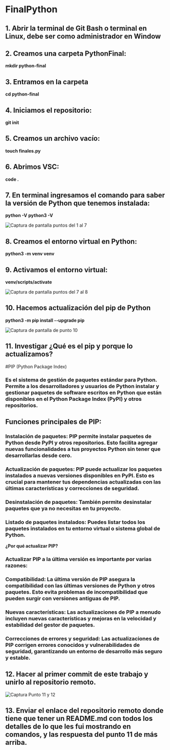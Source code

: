# FinalPython
## 1. Abrir la terminal de Git Bash o terminal en Linux, debe ser como administrador en Window

## 2. Creamos una carpeta PythonFinal: 
**mkdir python-final**

## 3. Entramos en la carpeta
**cd python-final**

## 4. Iniciamos el repositorio:
**git init**

## 5. Creamos un archivo vacío:
**touch finales.py**

## 6. Abrimos VSC:
**code .**

## 7. En terminal ingresamos el comando para saber la versión de Python que tenemos instalada:
**python -V**
**python3 -V**

![Captura de pantalla puntos del 1 al 7](https://github.com/MerAtim/FinalPython/assets/127444671/1163546e-73b6-4866-a977-63e691ed577f)

## 8. Creamos el entorno virtual en Python:
**python3 -m venv venv**

## 9. Activamos el entorno virtual:
**venv/scripts/activate**

![Captura de pantalla puntos del 7 al 8](https://github.com/MerAtim/FinalPython/assets/127444671/19bbac20-cdca-41aa-a3f0-9f1c60f53892)

## 10. Hacemos actualización del pip de Python
**python3 -m pip install --upgrade pip**

![Captura de pantalla de punto 10](https://github.com/MerAtim/FinalPython/assets/127444671/468b2f1f-b550-4bc2-8806-f5150d8f99e1)

## 11. Investigar ¿Qué es el pip y porque lo actualizamos?

#PIP (Python Package Index)

### Es el sistema de gestión de paquetes estándar para Python. Permite a los desarrolladores y usuarios de Python instalar y gestionar paquetes de software escritos en Python que están disponibles en el Python Package Index (PyPI) y otros repositorios.

## Funciones principales de PIP:
### Instalación de paquetes: PIP permite instalar paquetes de Python desde PyPI y otros repositorios. Esto facilita agregar nuevas funcionalidades a tus proyectos Python sin tener que desarrollarlas desde cero.

### Actualización de paquetes: PIP puede actualizar los paquetes instalados a nuevas versiones disponibles en PyPI. Esto es crucial para mantener tus dependencias actualizadas con las últimas características y correcciones de seguridad.

### Desinstalación de paquetes: También permite desinstalar paquetes que ya no necesitas en tu proyecto.

### Listado de paquetes instalados: Puedes listar todos los paquetes instalados en tu entorno virtual o sistema global de Python.

**¿Por qué actualizar PIP?**
### Actualizar PIP a la última versión es importante por varias razones:

### Compatibilidad: La última versión de PIP asegura la compatibilidad con las últimas versiones de Python y otros paquetes. Esto evita problemas de incompatibilidad que pueden surgir con versiones antiguas de PIP.

### Nuevas características: Las actualizaciones de PIP a menudo incluyen nuevas características y mejoras en la velocidad y estabilidad del gestor de paquetes.

### Correcciones de errores y seguridad: Las actualizaciones de PIP corrigen errores conocidos y vulnerabilidades de seguridad, garantizando un entorno de desarrollo más seguro y estable.


## 12. Hacer al primer commit de este trabajo y unirlo al repositorio remoto.

![Captura Punto 11 y 12](https://github.com/MerAtim/FinalPython/assets/127444671/fdd3bad8-03de-4b56-b7cf-a2be327e442d)


## 13. Enviar el enlace del repositorio remoto donde tiene que tener un README.md con todos los detalles de lo que les fui mostrando en comandos, y las respuesta del punto 11 de más arriba.
